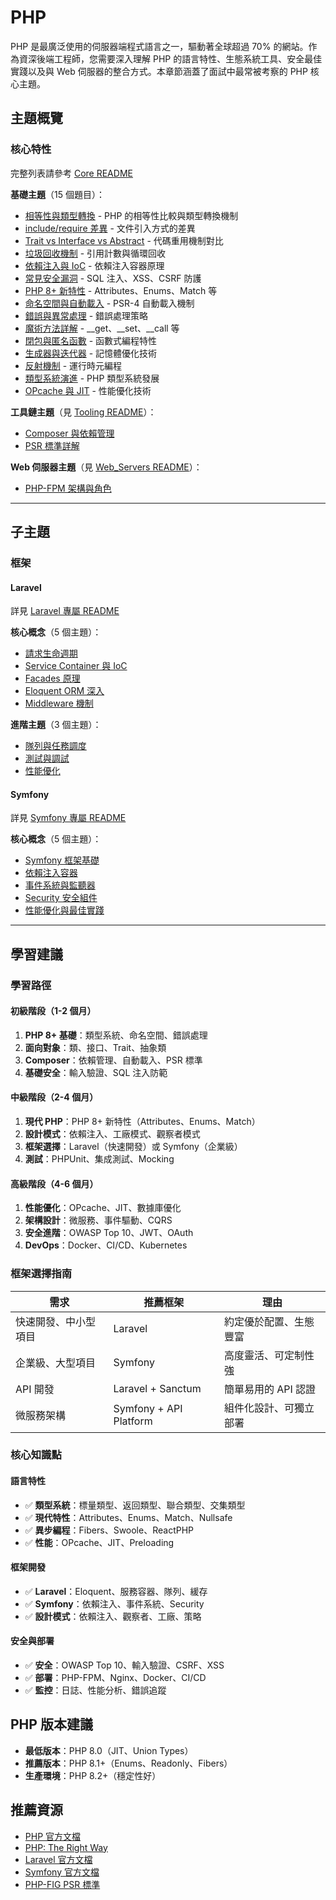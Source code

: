 # PHP

PHP 是最廣泛使用的伺服器端程式語言之一，驅動著全球超過 70% 的網站。作為資深後端工程師，您需要深入理解 PHP 的語言特性、生態系統工具、安全最佳實踐以及與 Web 伺服器的整合方式。本章節涵蓋了面試中最常被考察的 PHP 核心主題。

## 主題概覽

### 核心特性

完整列表請參考 [Core README](./Core/README.md)

**基礎主題**（15 個題目）：
- [相等性與類型轉換](./Core/equality_and_type_juggling.md) - PHP 的相等性比較與類型轉換機制
- [include/require 差異](./Core/include_vs_require.md) - 文件引入方式的差異
- [Trait vs Interface vs Abstract](./Core/trait_vs_interface_vs_abstract_class.md) - 代碼重用機制對比
- [垃圾回收機制](./Core/garbage_collection_in_php.md) - 引用計數與循環回收
- [依賴注入與 IoC](./Core/di_container_and_ioc.md) - 依賴注入容器原理
- [常見安全漏洞](./Core/common_security_vulnerabilities.md) - SQL 注入、XSS、CSRF 防護
- [PHP 8+ 新特性](./Core/php8_new_features.md) - Attributes、Enums、Match 等
- [命名空間與自動載入](./Core/namespaces_and_autoloading.md) - PSR-4 自動載入機制
- [錯誤與異常處理](./Core/error_and_exception_handling.md) - 錯誤處理策略
- [魔術方法詳解](./Core/magic_methods.md) - __get、__set、__call 等
- [閉包與匿名函數](./Core/closures_and_anonymous_functions.md) - 函數式編程特性
- [生成器與迭代器](./Core/generators_and_iterators.md) - 記憶體優化技術
- [反射機制](./Core/reflection_api.md) - 運行時元編程
- [類型系統演進](./Core/type_system_evolution.md) - PHP 類型系統發展
- [OPcache 與 JIT](./Core/opcache_and_jit.md) - 性能優化技術

**工具鏈主題**（見 [Tooling README](./Tooling/README.md)）：
- [Composer 與依賴管理](./Tooling/what_is_composer_and_its_purpose.md)
- [PSR 標準詳解](./Tooling/what_is_psr_and_common_standards.md)

**Web 伺服器主題**（見 [Web_Servers README](./Web_Servers/README.md)）：
- [PHP-FPM 架構與角色](./Web_Servers/php_fpm_and_its_role.md)

---

## 子主題

### 框架

#### Laravel

詳見 [Laravel 專屬 README](./Frameworks/Laravel/README.md)

**核心概念**（5 個主題）：
- [請求生命週期](./Frameworks/Laravel/request_lifecycle.md)
- [Service Container 與 IoC](./Frameworks/Laravel/service_container_and_ioc.md)
- [Facades 原理](./Frameworks/Laravel/facades_explained.md)
- [Eloquent ORM 深入](./Frameworks/Laravel/eloquent_orm_deep_dive.md)
- [Middleware 機制](./Frameworks/Laravel/middleware_in_depth.md)

**進階主題**（3 個主題）：
- [隊列與任務調度](./Frameworks/Laravel/queue_and_task_scheduling.md)
- [測試與調試](./Frameworks/Laravel/testing_and_debugging.md)
- [性能優化](./Frameworks/Laravel/performance_optimization.md)

#### Symfony

詳見 [Symfony 專屬 README](./Frameworks/Symfony/README.md)

**核心概念**（5 個主題）：
- [Symfony 框架基礎](./Frameworks/Symfony/symfony_framework_basics.md)
- [依賴注入容器](./Frameworks/Symfony/dependency_injection_container.md)
- [事件系統與監聽器](./Frameworks/Symfony/event_system_and_listeners.md)
- [Security 安全組件](./Frameworks/Symfony/security_component.md)
- [性能優化與最佳實踐](./Frameworks/Symfony/performance_optimization.md)

---

## 學習建議

### 學習路徑

#### 初級階段（1-2 個月）
1. **PHP 8+ 基礎**：類型系統、命名空間、錯誤處理
2. **面向對象**：類、接口、Trait、抽象類
3. **Composer**：依賴管理、自動載入、PSR 標準
4. **基礎安全**：輸入驗證、SQL 注入防範

#### 中級階段（2-4 個月）
1. **現代 PHP**：PHP 8+ 新特性（Attributes、Enums、Match）
2. **設計模式**：依賴注入、工廠模式、觀察者模式
3. **框架選擇**：Laravel（快速開發）或 Symfony（企業級）
4. **測試**：PHPUnit、集成測試、Mocking

#### 高級階段（4-6 個月）
1. **性能優化**：OPcache、JIT、數據庫優化
2. **架構設計**：微服務、事件驅動、CQRS
3. **安全進階**：OWASP Top 10、JWT、OAuth
4. **DevOps**：Docker、CI/CD、Kubernetes

### 框架選擇指南

| 需求 | 推薦框架 | 理由 |
|------|----------|------|
| 快速開發、中小型項目 | Laravel | 約定優於配置、生態豐富 |
| 企業級、大型項目 | Symfony | 高度靈活、可定制性強 |
| API 開發 | Laravel + Sanctum | 簡單易用的 API 認證 |
| 微服務架構 | Symfony + API Platform | 組件化設計、可獨立部署 |

### 核心知識點

#### 語言特性
- ✅ **類型系統**：標量類型、返回類型、聯合類型、交集類型
- ✅ **現代特性**：Attributes、Enums、Match、Nullsafe
- ✅ **異步編程**：Fibers、Swoole、ReactPHP
- ✅ **性能**：OPcache、JIT、Preloading

#### 框架開發
- ✅ **Laravel**：Eloquent、服務容器、隊列、緩存
- ✅ **Symfony**：依賴注入、事件系統、Security
- ✅ **設計模式**：依賴注入、觀察者、工廠、策略

#### 安全與部署
- ✅ **安全**：OWASP Top 10、輸入驗證、CSRF、XSS
- ✅ **部署**：PHP-FPM、Nginx、Docker、CI/CD
- ✅ **監控**：日誌、性能分析、錯誤追蹤

## PHP 版本建議

- **最低版本**：PHP 8.0（JIT、Union Types）
- **推薦版本**：PHP 8.1+（Enums、Readonly、Fibers）
- **生產環境**：PHP 8.2+（穩定性好）

## 推薦資源

- [PHP 官方文檔](https://www.php.net/docs.php)
- [PHP: The Right Way](https://phptherightway.com/)
- [Laravel 官方文檔](https://laravel.com/docs)
- [Symfony 官方文檔](https://symfony.com/doc)
- [PHP-FIG PSR 標準](https://www.php-fig.org/psr/)
